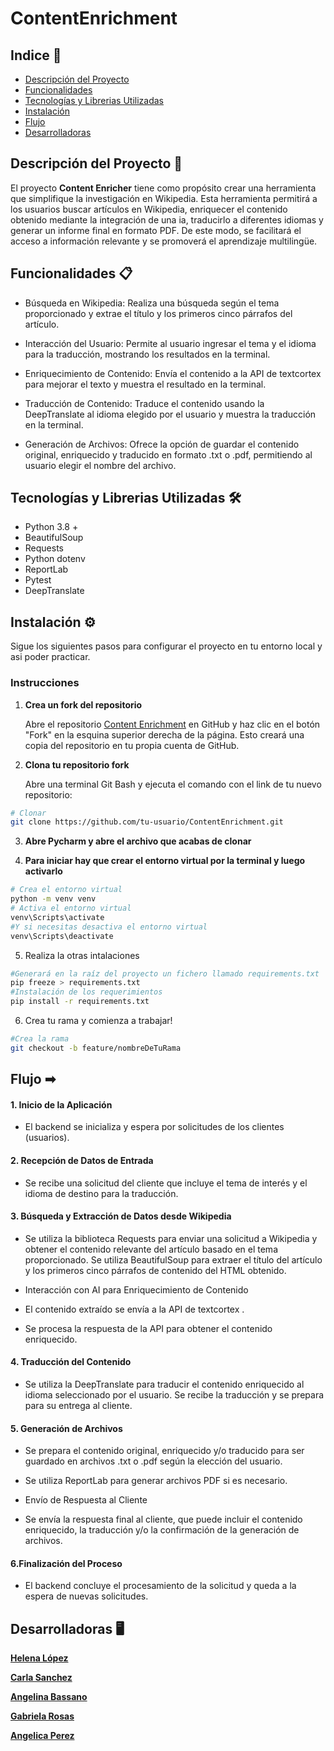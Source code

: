# ContentEnrichment 

## Indice 📑
- [Descripción del Proyecto](#descripción-del-proyecto-)
- [Funcionalidades](#funcionalidades-)
- [Tecnologías y Librerias Utilizadas](#tecnologías-y-librerias-utilizadas-)
- [Instalación](#instalación-)
- [Flujo](#flujo-)
- [Desarrolladoras](#desarrolladoras-)

## Descripción del Proyecto 📖

El proyecto **Content Enricher** tiene como propósito crear una herramienta que simplifique la investigación en Wikipedia. Esta herramienta permitirá a los usuarios buscar artículos en Wikipedia, enriquecer el contenido obtenido mediante la integración de una ia, traducirlo a diferentes idiomas y generar un informe final en formato PDF. De este modo, se facilitará el acceso a información relevante y se promoverá el aprendizaje multilingüe.

## Funcionalidades 📋

* Búsqueda en Wikipedia: Realiza una búsqueda según el tema proporcionado y extrae el título y los primeros cinco párrafos del artículo.


* Interacción del Usuario: Permite al usuario ingresar el tema y el idioma para la traducción, mostrando los resultados en la terminal.


* Enriquecimiento de Contenido: Envía el contenido a la API de textcortex para mejorar el texto y muestra el resultado en la terminal.


* Traducción de Contenido: Traduce el contenido usando la DeepTranslate al idioma elegido por el usuario y muestra la traducción en la terminal.


* Generación de Archivos: Ofrece la opción de guardar el contenido original, enriquecido y traducido en formato .txt o .pdf, permitiendo al usuario elegir el nombre del archivo.

## Tecnologías y Librerias Utilizadas 🛠️

* Python 3.8 +
* BeautifulSoup
* Requests
* Python dotenv
* ReportLab
* Pytest
* DeepTranslate

## Instalación ⚙️

Sigue los siguientes pasos para configurar el proyecto en tu entorno local y asi poder practicar. 

### Instrucciones

1. **Crea un fork del repositorio**

   Abre el repositorio [Content Enrichment](https://github.com/GabyRosas/ContentEnrichment) en GitHub y haz clic en el botón "Fork" en la esquina superior derecha de la página. Esto creará una copia del repositorio en tu propia cuenta de GitHub.


2. **Clona tu repositorio fork**

   Abre una terminal Git Bash y ejecuta el comando con el link de tu nuevo repositorio:

```bash
# Clonar 
git clone https://github.com/tu-usuario/ContentEnrichment.git
```

3. **Abre Pycharm y abre el archivo que acabas de clonar**


4. **Para iniciar hay que crear el entorno virtual por la terminal y luego activarlo**

```bash
# Crea el entorno virtual
python -m venv venv
# Activa el entorno virtual
venv\Scripts\activate
#Y si necesitas desactiva el entorno virtual
venv\Scripts\deactivate
```

5. Realiza la otras intalaciones
```bash
#Generará en la raíz del proyecto un fichero llamado requirements.txt
pip freeze > requirements.txt
#Instalación de los requerimientos
pip install -r requirements.txt
```

6. Crea tu rama y comienza a trabajar!

```bash
#Crea la rama
git checkout -b feature/nombreDeTuRama
```

## Flujo ➡
#### 1. Inicio de la Aplicación

* El backend se inicializa y espera por solicitudes de los clientes (usuarios).
#### 2. Recepción de Datos de Entrada

* Se recibe una solicitud del cliente que incluye el tema de interés y el idioma de destino para la traducción.
#### 3. Búsqueda y Extracción de Datos desde Wikipedia

* Se utiliza la biblioteca Requests para enviar una solicitud a Wikipedia y obtener el contenido relevante del artículo basado en el tema proporcionado.
Se utiliza BeautifulSoup para extraer el título del artículo y los primeros cinco párrafos de contenido del HTML obtenido.


* Interacción con AI para Enriquecimiento de Contenido


* El contenido extraído se envía a la API de textcortex .


* Se procesa la respuesta de la API para obtener el contenido enriquecido.
#### 4. Traducción del Contenido

* Se utiliza la DeepTranslate para traducir el contenido enriquecido al idioma seleccionado por el usuario.
Se recibe la traducción y se prepara para su entrega al cliente.
#### 5. Generación de Archivos

* Se prepara el contenido original, enriquecido y/o traducido para ser guardado en archivos .txt o .pdf según la elección del usuario.


* Se utiliza ReportLab para generar archivos PDF si es necesario.


* Envío de Respuesta al Cliente


* Se envía la respuesta final al cliente, que puede incluir el contenido enriquecido, la traducción y/o la confirmación de la generación de archivos.
#### 6.Finalización del Proceso

* El backend concluye el procesamiento de la solicitud y queda a la espera de nuevas solicitudes.

## Desarrolladoras 🖥️
[**Helena López**](https://github.com/helopgom)


[**Carla Sanchez**](https://github.com/Carlassanchez24)


[**Angelina Bassano**](https://github.com/Angelinabassano)


[**Gabriela Rosas**](https://github.com/GabyRosas)


[**Angelica Perez**](https://github.com/Angelica2013)